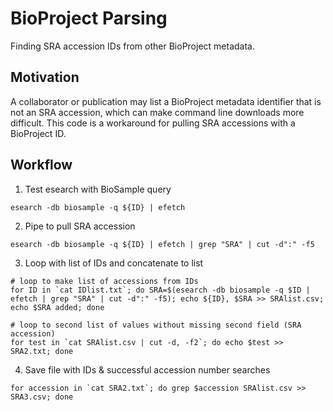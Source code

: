 # BioProject Parsing
Finding SRA accession IDs from other BioProject metadata.

## Motivation
A collaborator or publication may list a BioProject metadata identifier that is not an SRA accession, which can make command line downloads more difficult.  This code is a workaround for pulling SRA accessions with a BioProject ID.

## Workflow
1. Test esearch with BioSample query

```console
esearch -db biosample -q ${ID} | efetch
```

2. Pipe to pull SRA accession

```console
esearch -db biosample -q ${ID} | efetch | grep "SRA" | cut -d":" -f5
```

3. Loop with list of IDs and concatenate to list

```console
# loop to make list of accessions from IDs
for ID in `cat IDlist.txt`; do SRA=$(esearch -db biosample -q $ID | efetch | grep "SRA" | cut -d":" -f5); echo ${ID}, $SRA >> SRAlist.csv; echo $SRA added; done

# loop to second list of values without missing second field (SRA accession)
for test in `cat SRAlist.csv | cut -d, -f2`; do echo $test >> SRA2.txt; done
```

4. Save file with IDs & successful accession number searches

```console
for accession in `cat SRA2.txt`; do grep $accession SRAlist.csv >> SRA3.csv; done
```